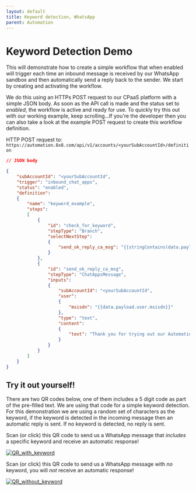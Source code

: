 ```yaml
---
layout: default
title: Keyword detection, WhatsApp
parent: Automation
---
```


# Keyword Detection Demo

This will demonstrate how to create a simple workflow that when enabled will trigger each time an inbound message is received by our WhatsApp sandbox and then automatically send a reply back to the sender.
We start by creating and activating the workflow.

We do this using an HTTPs POST request to our CPaaS platform with a simple JSON body.  As soon as the API call is made and the status set to _enabled_, the workflow is active and ready for use.
To quickly try this out with our working example, keep scrolling...If you're the developer then you can also take a look at the example POST request to create this workflow definition.

HTTP POST request to: `https://automation.8x8.com/api/v1/accounts/<yourSubAccountId>/definition`
```json
// JSON body

{
    "subAccountId": "<yourSubAccountId",
    "trigger": "inbound_chat_apps",
    "status": "enabled",
    "definition":
    {
        "name": "keyword_example",
        "steps":
        [
            {
                "id": "check_for_keyword",
                "stepType": "Branch",
                "selectNextStep":
                {
                    "send_ok_reply_ca_msg": "{{stringContains(data.payload.content.text, '<yourKeyword>')}}",
                }
            },
            {
                "id": "send_ok_reply_ca_msg",
                "stepType": "ChatAppsMessage",
                "inputs":
                {
                    "subAccountId": "<yourSubAccountId",
                    "user":
                    {
                        "msisdn": "{{data.payload.user.msisdn}}"
                    },
                    "type": "text",
                    "content":
                    {
                        "text": "Thank you for trying out our Automation API demo, you sent the correct keyword!"
                    }
                }
            }
        ]
    }
}
```

## Try it out yourself!

There are two QR codes below, one of them includes a 5 digit code as part of the pre-filled text.  We are using that code for a simple keyword detection.  For this demonstration we are using a random set of characters as the keyword, if the keyword is detected in the incoming message then an automatic reply is sent.  If no keyword is detected, no reply is sent.

Scan (or click) this QR code to send us a WhatsApp message that _includes_ a specific keyword and receive an automatic response!

[![QR_with_keyword](https://mlwrogers.github.io/cpaas-sandbox/image_assets/OFMUAVJ2CDYSP1_with_keyword.png)](https://wa.me/message/OFMUAVJ2CDYSP1)

Scan (or click) this QR code to send us a WhatsApp message with _no_ keyword, you will _not_ receive an automatic response!

[![QR_without_keyword](https://mlwrogers.github.io/cpaas-sandbox/image_assets/HK7HY7VU5EPYN1_without_keyword.png)](https://wa.me/message/HK7HY7VU5EPYN1)
